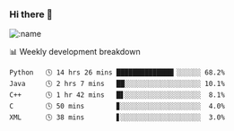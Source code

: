 ### Hi there 👋

<!--
**lv2020/lv2020** is a ✨ _special_ ✨ repository because its `README.md` (this file) appears on your GitHub profile.

Here are some ideas to get you started:

- 🔭 I’m currently working on ...
- 🌱 I’m currently learning ...
- 👯 I’m looking to collaborate on ...
- 🤔 I’m looking for help with ...
- 💬 Ask me about ...
- 📫 How to reach me: ...
- 😄 Pronouns: ...
- ⚡ Fun fact: ...
-->
![:name](https://count.getloli.com/get/@:lv2020)
 <!-- waka-box start -->
📊 Weekly development breakdown
```text
Python   🕓 14 hrs 26 mins ██████████████▎░░░░░░ 68.2%
Java     🕓 2 hrs 7 mins   ██░░░░░░░░░░░░░░░░░░░ 10.1%
C++      🕓 1 hr 42 mins   █▋░░░░░░░░░░░░░░░░░░░  8.1%
C        🕓 50 mins        ▊░░░░░░░░░░░░░░░░░░░░  4.0%
XML      🕓 38 mins        ▋░░░░░░░░░░░░░░░░░░░░  3.0%
```
<!-- Powered by https://github.com/YouEclipse/waka-box-go . -->
<!-- waka-box end -->
